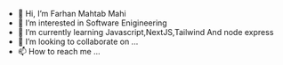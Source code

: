 - 👋 Hi, I’m Farhan Mahtab Mahi
- 👀 I’m interested in Software Enigineering
- 🌱 I’m currently learning Javascript,NextJS,Tailwind And node express
- 💞️ I’m looking to collaborate on ...
- 📫 How to reach me ...

<!---
mahi-sust36/mahi-sust36 is a ✨ special ✨ repository because its `README.md` (this file) appears on your GitHub profile.
You can click the Preview link to take a look at your changes.
--->
